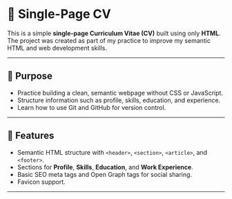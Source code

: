 # 📄 Single-Page CV
This is a simple **single-page Curriculum Vitae (CV)** built using only **HTML**.  
The project was created as part of my practice to improve my semantic HTML and web development skills.

---

## 🎯 Purpose
- Practice building a clean, semantic webpage without CSS or JavaScript.
- Structure information such as profile, skills, education, and experience.
- Learn how to use Git and GitHub for version control.

---

## 🚀 Features
- Semantic HTML structure with `<header>`, `<section>`, `<article>`, and `<footer>`.
- Sections for **Profile**, **Skills**, **Education**, and **Work Experience**.
- Basic SEO meta tags and Open Graph tags for social sharing.
- Favicon support.

---
